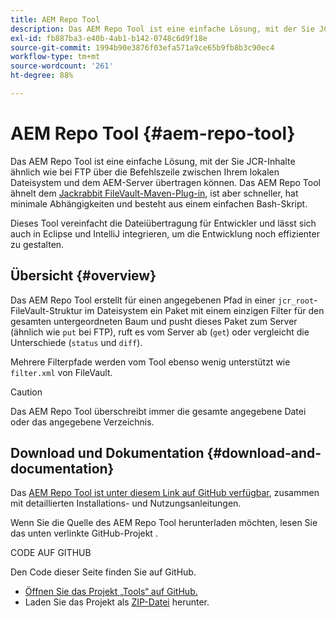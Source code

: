 ```yaml
---
title: AEM Repo Tool
description: Das AEM Repo Tool ist eine einfache Lösung, mit der Sie JCR-Inhalte ähnlich wie bei FTP über die Befehlszeile zwischen Ihrem lokalen Dateisystem und dem AEM-Server übertragen können.
exl-id: fb887ba3-e40b-4ab1-b142-0748c6d9f18e
source-git-commit: 1994b90e3876f03efa571a9ce65b9fb8b3c90ec4
workflow-type: tm+mt
source-wordcount: '261'
ht-degree: 88%

---
```


# AEM Repo Tool {#aem-repo-tool}

Das AEM Repo Tool ist eine einfache Lösung, mit der Sie JCR-Inhalte ähnlich wie bei FTP über die Befehlszeile zwischen Ihrem lokalen Dateisystem und dem AEM-Server übertragen können. Das AEM Repo Tool ähnelt dem [Jackrabbit FileVault-Maven-Plug-in](https://jackrabbit.apache.org/filevault-package-maven-plugin), ist aber schneller, hat minimale Abhängigkeiten und besteht aus einem einfachen Bash-Skript.

Dieses Tool vereinfacht die Dateiübertragung für Entwickler und lässt sich auch in Eclipse und IntelliJ integrieren, um die Entwicklung noch effizienter zu gestalten.

## Übersicht {#overview}

Das AEM Repo Tool erstellt für einen angegebenen Pfad in einer `jcr_root`-FileVault-Struktur im Dateisystem ein Paket mit einem einzigen Filter für den gesamten untergeordneten Baum und pusht dieses Paket zum Server (ähnlich wie `put` bei FTP), ruft es vom Server ab (`get`) oder vergleicht die Unterschiede (`status` und `diff`).

Mehrere Filterpfade werden vom Tool ebenso wenig unterstützt wie `filter.xml` von FileVault.

>[!CAUTION]
>
>Das AEM Repo Tool überschreibt immer die gesamte angegebene Datei oder das angegebene Verzeichnis.

## Download und Dokumentation {#download-and-documentation}

Das [AEM Repo Tool ist unter diesem Link auf GitHub verfügbar](https://github.com/Adobe-Marketing-Cloud/tools/tree/master/repo), zusammen mit detaillierten Installations- und Nutzungsanleitungen.

Wenn Sie die Quelle des AEM Repo Tool herunterladen möchten, lesen Sie das unten verlinkte GitHub-Projekt .

CODE AUF GITHUB

Den Code dieser Seite finden Sie auf GitHub.

* [Öffnen Sie das Projekt „Tools“ auf GitHub.](https://github.com/Adobe-Marketing-Cloud/tools)
* Laden Sie das Projekt als [ZIP-Datei](https://github.com/Adobe-Marketing-Cloud/tools/archive/master.zip) herunter.
